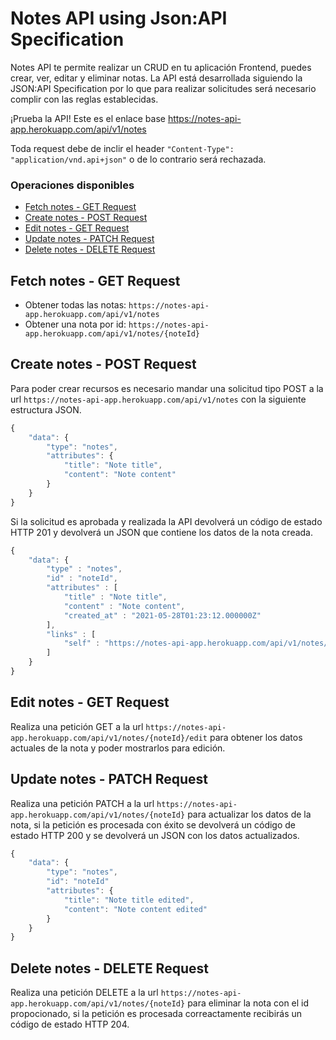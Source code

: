# Notes API using Json:API Specification

Notes API te permite realizar un CRUD en tu aplicación Frontend, puedes crear, ver, editar y eliminar notas. La API está desarrollada siguiendo la JSON:API Specification por lo que para realizar solicitudes será necesario complir con las reglas establecidas.

¡Prueba la API! Este es el enlace base <https://notes-api-app.herokuapp.com/api/v1/notes>

Toda request debe de inclir el header `"Content-Type": "application/vnd.api+json"` o de lo contrario será rechazada.

### Operaciones disponibles

* [Fetch notes - GET Request](#fetch-notes-get-request)
* [Create notes - POST Request](#create-notes-post-request)
* [Edit notes - GET Request](#edit-notes-get-request)
* [Update notes - PATCH Request](#update-notes-patch-request)
* [Delete notes - DELETE Request](#delete-notes-delete-request)

## Fetch notes - GET Request

* Obtener todas las notas: `https://notes-api-app.herokuapp.com/api/v1/notes`
* Obtener una nota por id: `https://notes-api-app.herokuapp.com/api/v1/notes/{noteId}`

## Create notes - POST Request

Para poder crear recursos es necesario mandar una solicitud tipo POST a la url `https://notes-api-app.herokuapp.com/api/v1/notes` con la siguiente estructura JSON.

```javascript
{
    "data": {
        "type": "notes",
        "attributes": {
            "title": "Note title",
            "content": "Note content"
        }
    }
}
```

Si la solicitud es aprobada y realizada la API devolverá un código de estado HTTP 201 y devolverá un JSON que contiene los datos de la nota creada.

```javascript
{
    "data": {
        "type" : "notes",
        "id" : "noteId",
        "attributes" : [
            "title" : "Note title",
            "content" : "Note content",
            "created_at" : "2021-05-28T01:23:12.000000Z"
        ],
        "links" : [
            "self" : "https://notes-api-app.herokuapp.com/api/v1/notes/{noteId}"
        ]
    }
}
```

## Edit notes - GET Request

Realiza una petición GET a la url `https://notes-api-app.herokuapp.com/api/v1/notes/{noteId}/edit` para obtener los datos actuales de la nota y poder mostrarlos para edición.

## Update notes - PATCH Request

Realiza una petición PATCH a la url `https://notes-api-app.herokuapp.com/api/v1/notes/{noteId}` para actualizar los datos de la nota, si la petición es procesada con éxito se devolverá un código de estado HTTP 200 y se devolverá un JSON con los datos actualizados.

```javascript
{
    "data": {
        "type": "notes",
        "id": "noteId"
        "attributes": {
            "title": "Note title edited",
            "content": "Note content edited"
        }
    }
}
```

## Delete notes - DELETE Request

Realiza una petición DELETE a la url `https://notes-api-app.herokuapp.com/api/v1/notes/{noteId}` para eliminar la nota con el id propocionado, si la petición es procesada correactamente recibirás un código de estado HTTP 204.

[API URL]: https://notes-api.herokuapp.com/